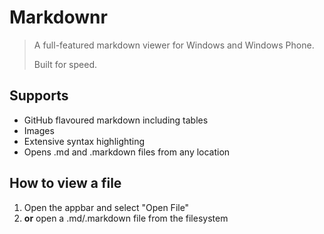 ﻿# Markdownr

> A full-featured markdown viewer for Windows and Windows Phone.
>
> Built for speed.

## Supports

* GitHub flavoured markdown including tables
* Images
* Extensive syntax highlighting
* Opens .md and .markdown files from any location


## How to view a file

1. Open the appbar and select "Open File"
2. __or__ open a .md/.markdown file from the filesystem

